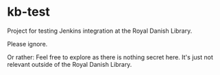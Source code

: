 # kb-test

Project for testing Jenkins integration at the Royal Danish Library.

Please ignore.

Or rather: Feel free to explore as there is nothing secret here.
It's just not relevant outside of the Royal Danish Library.
